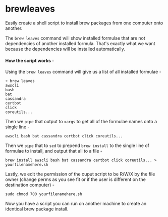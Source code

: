 # brewleaves
Easily create a shell script to install brew packages from one computer onto another.

The `brew leaves` command will show installed formulae that are not dependencies of another installed formula.  That's exactly what we want because the dependencies will be installed automatically.

#### How the script works - 

Using the `brew leaves` command will give us a list of all installed formulae - 

```
➜ brew leaves
awscli
bash
bat
cassandra
certbot
click
coreutils...
```

Then we `pipe` that output to `xargs` to get all of the formulae names onto a single line -

`awscli bash bat cassandra certbot click coreutils...`

Then we `pipe` that to `sed` to prepend `brew install` to the single line of formulae to install, and output that all to a file -

`brew install awscli bash bat cassandra certbot click coreutils... > yourfilenamehere.sh`

Lastly, we edit the permission of the ouput script to be R/W/X by the file owner (change perms as you see fit or if the user is different on the destination computer) - 

`sudo chmod 700 yourfilenamehere.sh`

Now you have a script you can run on another machine to create an identical brew package install.

